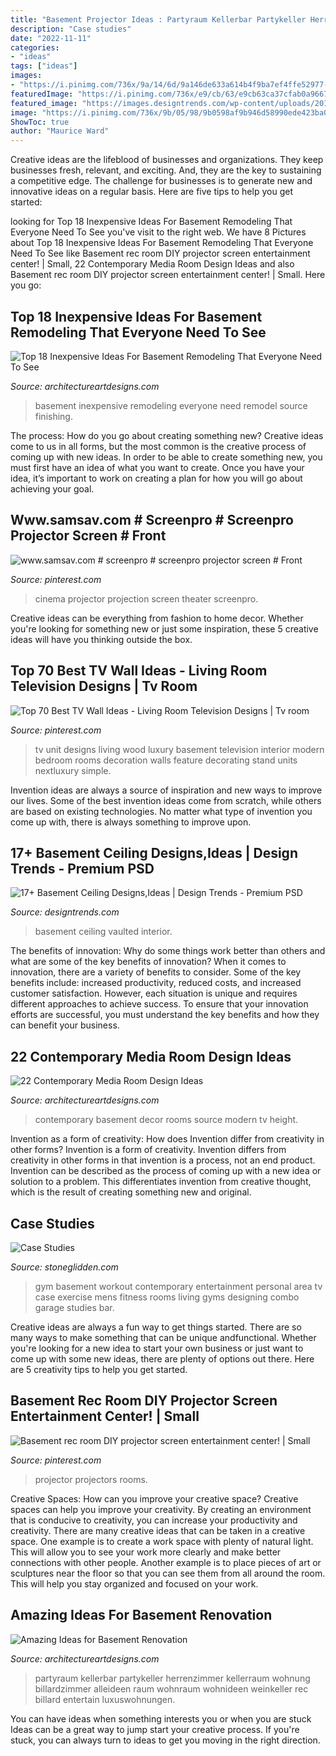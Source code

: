 ```yaml
---
title: "Basement Projector Ideas : Partyraum Kellerbar Partykeller Herrenzimmer Kellerraum Wohnung Billardzimmer Alleideen Raum Wohnraum Wohnideen Weinkeller Rec Billard Entertain Luxuswohnungen"
description: "Case studies"
date: "2022-11-11"
categories:
- "ideas"
tags: ["ideas"]
images:
- "https://i.pinimg.com/736x/9a/14/6d/9a146de633a614b4f9ba7ef4ffe52977--cinema.jpg"
featuredImage: "https://i.pinimg.com/736x/e9/cb/63/e9cb63ca37cfab0a9667f412c377fc4a.jpg"
featured_image: "https://images.designtrends.com/wp-content/uploads/2016/09/26174718/Vaulted-Ceiling-Basement.jpg"
image: "https://i.pinimg.com/736x/9b/05/98/9b0598af9b946d58990ede423ba0ccf2.jpg"
ShowToc: true
author: "Maurice Ward"
---
```



Creative ideas are the lifeblood of businesses and organizations. They keep businesses fresh, relevant, and exciting. And, they are the key to sustaining a competitive edge. The challenge for businesses is to generate new and innovative ideas on a regular basis. Here are five tips to help you get started:

	

		
looking for Top 18 Inexpensive Ideas For Basement Remodeling That Everyone Need To See you've visit to the right web. We have 8 Pictures about Top 18 Inexpensive Ideas For Basement Remodeling That Everyone Need To See like Basement rec room DIY projector screen entertainment center! | Small, 22 Contemporary Media Room Design Ideas and also Basement rec room DIY projector screen entertainment center! | Small. Here you go:
		
    
## Top 18 Inexpensive Ideas For Basement Remodeling That Everyone Need To See

<img loading=lazy src="http://www.architectureartdesigns.com/wp-content/uploads/2016/02/4-63-630x419.jpg" onerror="this.onerror=null;this.src='https://tse3.mm.bing.net/th?id=OIP.SadkAmBuZh34d1QMoXfo5gHaE7&amp;pid=15.1';" alt="Top 18 Inexpensive Ideas For Basement Remodeling That Everyone Need To See">

_Source: architectureartdesigns.com_

>basement inexpensive remodeling everyone need remodel source finishing. 

	

The process: How do you go about creating something new?
Creative ideas come to us in all forms, but the most common is the creative process of coming up with new ideas. In order to be able to create something new, you must first have an idea of what you want to create. Once you have your idea, it’s important to work on creating a plan for how you will go about achieving your goal.

    
## Www.samsav.com # Screenpro # Screenpro Projector Screen # Front

<img loading=lazy src="https://i.pinimg.com/736x/9a/14/6d/9a146de633a614b4f9ba7ef4ffe52977--cinema.jpg" onerror="this.onerror=null;this.src='https://tse1.mm.bing.net/th?id=OIP.HrmBHZ0qu0gp2L6-n7PXuwHaFi&amp;pid=15.1';" alt="www.samsav.com # screenpro # screenpro projector screen # Front">

_Source: pinterest.com_

>cinema projector projection screen theater screenpro. 

	

Creative ideas can be everything from fashion to home decor. Whether you're looking for something new or just some inspiration, these 5 creative ideas will have you thinking outside the box.

    
## Top 70 Best TV Wall Ideas - Living Room Television Designs | Tv Room

<img loading=lazy src="https://i.pinimg.com/736x/9b/05/98/9b0598af9b946d58990ede423ba0ccf2.jpg" onerror="this.onerror=null;this.src='https://tse3.mm.bing.net/th?id=OIP.TO1rlYHbuY7fruyA-ynSNwAAAA&amp;pid=15.1';" alt="Top 70 Best TV Wall Ideas - Living Room Television Designs | Tv room">

_Source: pinterest.com_

>tv unit designs living wood luxury basement television interior modern bedroom rooms decoration walls feature decorating stand units nextluxury simple. 

	

Invention ideas are always a source of inspiration and new ways to improve our lives. Some of the best invention ideas come from scratch, while others are based on existing technologies. No matter what type of invention you come up with, there is always something to improve upon.

    
## 17+ Basement Ceiling Designs,Ideas | Design Trends - Premium PSD

<img loading=lazy src="https://images.designtrends.com/wp-content/uploads/2016/09/26174718/Vaulted-Ceiling-Basement.jpg" onerror="this.onerror=null;this.src='https://tse1.mm.bing.net/th?id=OIP.a6MlQOINvp0XC8DAImPp6AHaE8&amp;pid=15.1';" alt="17+ Basement Ceiling Designs,Ideas | Design Trends - Premium PSD">

_Source: designtrends.com_

>basement ceiling vaulted interior. 

	

The benefits of innovation: Why do some things work better than others and what are some of the key benefits of innovation?
When it comes to innovation, there are a variety of benefits to consider. Some of the key benefits include: increased productivity, reduced costs, and increased customer satisfaction. However, each situation is unique and requires different approaches to achieve success. To ensure that your innovation efforts are successful, you must understand the key benefits and how they can benefit your business.

    
## 22 Contemporary Media Room Design Ideas

<img loading=lazy src="http://www.architectureartdesigns.com/wp-content/uploads/2013/08/62-630x496.jpg" onerror="this.onerror=null;this.src='https://tse3.mm.bing.net/th?id=OIP.Hndj6mnoEHog_nXs177i1QHaF1&amp;pid=15.1';" alt="22 Contemporary Media Room Design Ideas">

_Source: architectureartdesigns.com_

>contemporary basement decor rooms source modern tv height. 

	

Invention as a form of creativity: How does Invention differ from creativity in other forms?
Invention is a form of creativity. Invention differs from creativity in other forms in that invention is a process, not an end product. Invention can be described as the process of coming up with a new idea or solution to a problem. This differentiates invention from creative thought, which is the result of creating something new and original.

    
## Case Studies

<img loading=lazy src="http://stoneglidden.com/images/galleries/case-study/1/Workout.jpg" onerror="this.onerror=null;this.src='https://tse2.mm.bing.net/th?id=OIP.KFE9aH7VEOoqjP-hHILLigHaE9&amp;pid=15.1';" alt="Case Studies">

_Source: stoneglidden.com_

>gym basement workout contemporary entertainment personal area tv case exercise mens fitness rooms living gyms designing combo garage studies bar. 

	

Creative ideas are always a fun way to get things started. There are so many ways to make something that can be unique andfunctional. Whether you're looking for a new idea to start your own business or just want to come up with some new ideas, there are plenty of options out there. Here are 5 creativity tips to help you get started.

    
## Basement Rec Room DIY Projector Screen Entertainment Center! | Small

<img loading=lazy src="https://i.pinimg.com/736x/e9/cb/63/e9cb63ca37cfab0a9667f412c377fc4a.jpg" onerror="this.onerror=null;this.src='https://tse2.mm.bing.net/th?id=OIP.ZB1LduszefWUlGZNHINadAHaFj&amp;pid=15.1';" alt="Basement rec room DIY projector screen entertainment center! | Small">

_Source: pinterest.com_

>projector projectors rooms. 

	

Creative Spaces: How can you improve your creative space?
Creative spaces can help you improve your creativity. By creating an environment that is conducive to creativity, you can increase your productivity and creativity. There are many creative ideas that can be taken in a creative space. One example is to create a work space with plenty of natural light. This will allow you to see your work more clearly and make better connections with other people. Another example is to place pieces of art or sculptures near the floor so that you can see them from all around the room. This will help you stay organized and focused on your work.

    
## Amazing Ideas For Basement Renovation

<img loading=lazy src="https://www.architectureartdesigns.com/wp-content/uploads/2017/10/basement-ideas-for-entertainment-modern-medium-1024x702.jpg" onerror="this.onerror=null;this.src='https://tse3.mm.bing.net/th?id=OIP.t_OYHR3ZqCcq_fmi_oKvygHaFE&amp;pid=15.1';" alt="Amazing Ideas for Basement Renovation">

_Source: architectureartdesigns.com_

>partyraum kellerbar partykeller herrenzimmer kellerraum wohnung billardzimmer alleideen raum wohnraum wohnideen weinkeller rec billard entertain luxuswohnungen. 

	

You can have ideas when something interests you or when you are stuck
Ideas can be a great way to jump start your creative process. If you're stuck, you can always turn to ideas to get you moving in the right direction.


